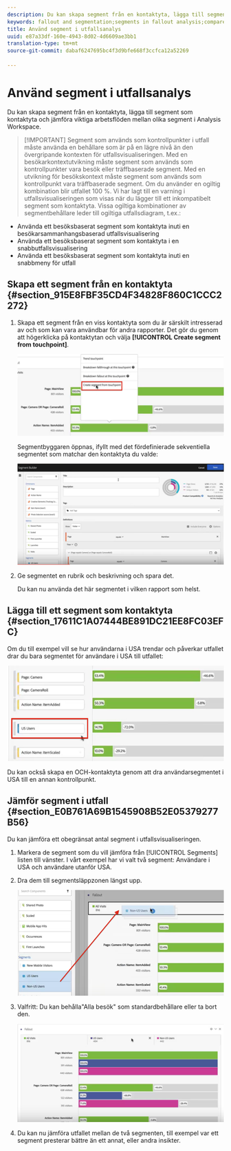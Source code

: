 ```yaml
---
description: Du kan skapa segment från en kontaktyta, lägga till segment som kontaktyta och jämföra viktiga arbetsflöden mellan olika segment i Analysis Workspace.
keywords: fallout and segmentation;segments in fallout analysis;compare segments in fallout
title: Använd segment i utfallsanalys
uuid: e87a33df-160e-4943-8d02-4d6609ae3bb1
translation-type: tm+mt
source-git-commit: dabaf6247695bc4f3d9bfe668f3ccfca12a52269

---
```



# Använd segment i utfallsanalys

Du kan skapa segment från en kontaktyta, lägga till segment som kontaktyta och jämföra viktiga arbetsflöden mellan olika segment i Analysis Workspace.

>[!IMPORTANT] Segment som används som kontrollpunkter i utfall måste använda en behållare som är på en lägre nivå än den övergripande kontexten för utfallsvisualiseringen. Med en besökarkontextutvikning måste segment som används som kontrollpunkter vara besök eller träffbaserade segment. Med en utvikning för besökskontext måste segment som används som kontrollpunkt vara träffbaserade segment. Om du använder en ogiltig kombination blir utfallet 100 %. Vi har lagt till en varning i utfallsvisualiseringen som visas när du lägger till ett inkompatibelt segment som kontaktyta. Vissa ogiltiga kombinationer av segmentbehållare leder till ogiltiga utfallsdiagram, t.ex.:

* Använda ett besöksbaserat segment som kontaktyta inuti en besökarsammanhangsbaserad utfallsvisualisering
* Använda ett besöksbaserat segment som kontaktyta i en snabbutfallsvisualisering
* Använda ett besöksbaserat segment som kontaktyta inuti en snabbmeny för utfall

## Skapa ett segment från en kontaktyta {#section_915E8FBF35CD4F34828F860C1CCC2272}

1. Skapa ett segment från en viss kontaktyta som du är särskilt intresserad av och som kan vara användbar för andra rapporter. Det gör du genom att högerklicka på kontaktytan och välja **[!UICONTROL Create segment from touchpoint]**.

   ![](assets/segment-from-touchpoint.png)

   Segmentbyggaren öppnas, ifyllt med det fördefinierade sekventiella segmentet som matchar den kontaktyta du valde:

   ![](assets/segment-builder.png)

1. Ge segmentet en rubrik och beskrivning och spara det.

   Du kan nu använda det här segmentet i vilken rapport som helst.

## Lägga till ett segment som kontaktyta {#section_17611C1A07444BE891DC21EE8FC03EFC}

Om du till exempel vill se hur användarna i USA trendar och påverkar utfallet drar du bara segmentet för användare i USA till utfallet:

![](assets/segment-touchpoint.png)

Du kan också skapa en OCH-kontaktyta genom att dra användarsegmentet i USA till en annan kontrollpunkt.

## Jämför segment i utfall {#section_E0B761A69B1545908B52E05379277B56}

Du kan jämföra ett obegränsat antal segment i utfallsvisualiseringen.

1. Markera de segment som du vill jämföra från [!UICONTROL Segments] listen till vänster. I vårt exempel har vi valt två segment: Användare i USA och användare utanför USA.
1. Dra dem till segmentsläppzonen längst upp.

   ![](assets/segment-drop.png)

1. Valfritt: Du kan behålla&quot;Alla besök&quot; som standardbehållare eller ta bort den.

   ![](assets/seg-compare.png)

1. Du kan nu jämföra utfallet mellan de två segmenten, till exempel var ett segment presterar bättre än ett annat, eller andra insikter.
